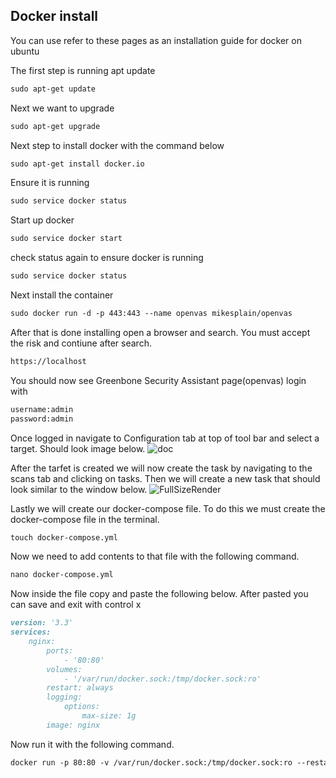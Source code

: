 ## Docker install

You can use refer to these pages as an installation guide for docker on ubuntu

The first step is running apt update
```markdown
sudo apt-get update
```
Next we want to upgrade 
```markdown
sudo apt-get upgrade
```
Next step to install docker with the command below
```markdown
sudo apt-get install docker.io
```
Ensure it is running 
```markdown
sudo service docker status
```
Start up docker
```markdown
sudo service docker start
```
check status again to ensure docker is running 
```markdown
sudo service docker status
```
Next install the container 
```markdown
sudo docker run -d -p 443:443 --name openvas mikesplain/openvas
```
After that is done installing open a browser and search. You must accept the risk and contiune after search.
```markdown
https://localhost
```
You should now see Greenbone Security Assistant page(openvas) login with
```markdown
username:admin
password:admin
```
Once logged in navigate to Configuration tab at top of tool bar and select a target. Should look image below.
![doc](https://user-images.githubusercontent.com/60015874/142032705-a980c631-877f-4307-a0fa-f913db60d56e.jpg)

After the tarfet is created we will now create the task by navigating to the scans tab and clicking on tasks. Then we will create a new task that should look similar to the window below.
![FullSizeRender](https://user-images.githubusercontent.com/60015874/142093910-2ef6da1e-0605-448c-aa2d-086b313f168f.jpg)

Lastly we will create our docker-compose file. To do this we must create the docker-compose file in the terminal.
```markdown
touch docker-compose.yml
```
Now we need to add contents to that file with the following command.
```markdown
nano docker-compose.yml
```

Now inside the file copy and paste the following below. After pasted you can save and exit with control x
```markdown
version: '3.3'
services:
    nginx:
        ports:
            - '80:80'
        volumes:
            - '/var/run/docker.sock:/tmp/docker.sock:ro'
        restart: always
        logging:
            options:
                max-size: 1g
        image: nginx
```
Now run it with the following command.
```markdown
docker run -p 80:80 -v /var/run/docker.sock:/tmp/docker.sock:ro --restart always --log-opt max-size=1g nginx
```
